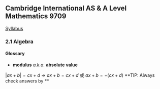 Cambridge International AS & A Level
Mathematics 9709
-
[Syllabus](https://www.cambridgeinternational.org/Images/415060-2020-2022-syllabus.pdf)

### 2.1 Algebra
#### Glossary
- **modulus** *a.k.a.* **absolute value**

$|ax+b|=cx+d$
=> $ax+b=cx+d$ 或 $ax+b=-(cx+d)$
**TIP: Always check answers by **

<!--stackedit_data:
eyJoaXN0b3J5IjpbLTEyNjk4MDU0NTJdfQ==
-->